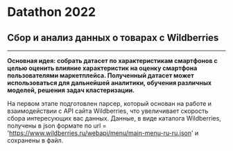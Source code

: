 # Datathon 2022 
## Сбор и анализ данных о товарах с Wildberries
---
**Основная идея: собрать датасет по характеристикам смартфонов с целью оценить влияние характеристик на оценку смартфона пользователями маркетплейса. Полученный датасет может использоваться для дальнейшей аналитики, обучения различных моделей, решения задач кластеризации.**

На первом этапе подготовлен парсер, который основан на работе и взаимодействии с API сайта Wildberries, что увеличивает скорость сбора интересующих вас данных. Данные, в виде каталога Wildberries, получены в json формате по url = 'https://www.wildberries.ru/webapi/menu/main-menu-ru-ru.json' и сохранены в файл. 
